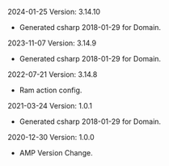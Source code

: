 2024-01-25 Version: 3.14.10
- Generated csharp 2018-01-29 for Domain.

2023-11-07 Version: 3.14.9
- Generated csharp 2018-01-29 for Domain.

2022-07-21 Version: 3.14.8
- Ram action config.

2021-03-24 Version: 1.0.1
- Generated csharp 2018-01-29 for Domain.

2020-12-30 Version: 1.0.0
- AMP Version Change.

